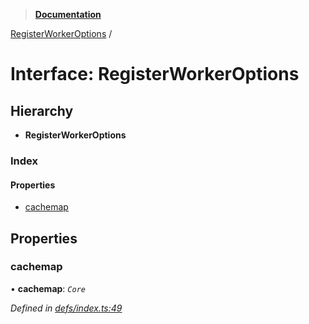 > **[Documentation](../README.md)**

[RegisterWorkerOptions](registerworkeroptions.md) /

# Interface: RegisterWorkerOptions

## Hierarchy

* **RegisterWorkerOptions**

### Index

#### Properties

* [cachemap](registerworkeroptions.md#cachemap)

## Properties

###  cachemap

• **cachemap**: *`Core`*

*Defined in [defs/index.ts:49](https://github.com/badbatch/cachemap/blob/f0089aa/packages/core-worker/src/defs/index.ts#L49)*